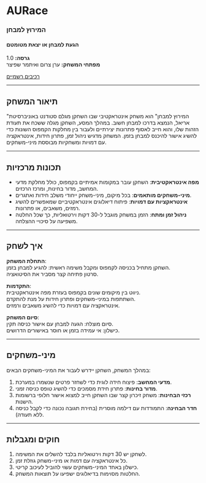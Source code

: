 # AURace

### המירוץ למבחן 
#### הגעת למבחן או יצאת מטומטם

**גרסה:** 1.0  
**מפתחי המשחק:** ערן צרום ואיתמר שפיצר

[רכיבים רשמיים](https://github.com/gamedev-ariel/AURace/wiki)


---

## תיאור המשחק  
"המירוץ למבחן" הוא משחק אינטראקטיבי שבו השחקן מגלם סטודנט באוניברסיטת אריאל, הנמצא בדרכו למבחן חשוב. במהלך המסע, השחקן מגלה ששכח את תעודת הזהות שלו, והוא חייב לאסוף פתרונות יצירתיים ולעבור בין מחלקות הקמפוס השונות כדי להשיג אישור להיכנס למבחן בזמן. המשחק מדגיש ניהול זמן, פתרון חידות, אינטראקציה עם דמויות ומשחקיות מבוססת מיני-משחקים.  

---

## תכונות מרכזיות  
- **מפה אינטראקטיבית**: השחקן עובר במקומות אמיתיים בקמפוס, כולל מחלקת מדעי המחשב, מדור בחינות, ומרכז הרכזים.  
- **מיני-משחקים מותאמים**: בכל מיקום, מיני-משחק ייחודי משלב חידות ואתגרים.  
- **אינטראקציות עם דמויות**: פיתוח דיאלוגים אינטראקטיביים שמאפשרים להשיג רמזים, משאבים, או פתרונות.  
- **ניהול זמן ומתח**: הזמן במשחק מוגבל ל-30 דקות וירטואליות, כך שכל החלטה משפיעה על סיכויי ההצלחה.  

---

## איך לשחק  
**התחלת המשחק**:  
   השחקן מתחיל בכניסה לקמפוס ומקבל משימה ראשית: להגיע למבחן בזמן.  
   סרטון פתיחה קצר מסביר את הסיטואציה.  

**התקדמות**:  
   ניווט בין מיקומים שונים בקמפוס בעזרת מפה אינטראקטיבית.  
   השתתפות במיני-משחקים ופתרון חידות על מנת להתקדם.  
   אינטראקציה עם דמויות כדי להשיג משאבים ורמזים.  

**סיום המשחק**:  
   סיום מוצלח: הגעה למבחן עם אישור כניסה תקין.  
   כישלון: אי עמידה בזמן או חוסר באישורים הדרושים.  

---

## מיני-משחקים  
במהלך המשחק, השחקן יידרש לעבור את המיני-משחקים הבאים:  
1. **מדעי המחשב**: פיצוח חידה לוגית כדי לשחזר פרטים שנשמרו במערכת.  
2. **מדור בחינות**: פתרון חידת מסמכים כדי להשיג טופס כניסה זמני.  
3. **רכזי הבחינות**: משחק זיכרון קצר שבו השחקן חייב למצוא אישור חלופי ברשומות הישנות.  
4. **חדר הבחינה**: התמודדות עם דילמה מוסרית (בחירת תגובה נכונה כדי לקבל כניסה ללא תעודה).  

---

## חוקים ומגבלות  
1. לשחקן יש 30 דקות וירטואליות בלבד להשלים את המשימה.  
2. כל אינטראקציה עם דמות או מיני-משחק גוזלת זמן.  
3. כישלון באחד המיני-משחקים עשוי להוביל לעיכוב קריטי.  
4. החלטות מסוימות בדיאלוגים ישפיעו על תוצאות המשחק.  
